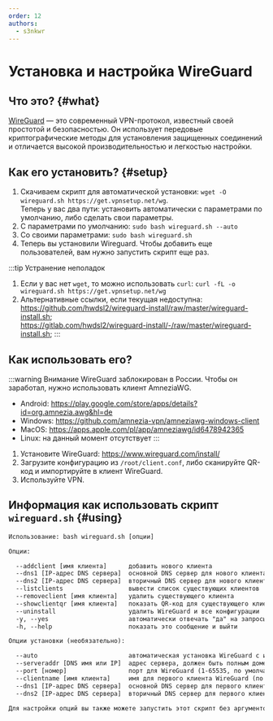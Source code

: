 ```yaml
---
order: 12
authors:
  - s3nkwr
---
```


# Установка и настройка WireGuard

## Что это? {#what}

[WireGuard](https://www.wireguard.com/) — это современный VPN-протокол, известный своей простотой и безопасностью. Он использует передовые криптографические методы для установления защищенных соединений и отличается высокой производительностью и легкостью настройки.

## Как его установить? {#setup}

1. Скачиваем скрипт для автоматической установки: `wget -O wireguard.sh https://get.vpnsetup.net/wg`. \
Теперь у вас два пути: установить автоматически с параметрами по умолчанию, либо сделать свои параметры.
2. С параметрами по умолчанию: `sudo bash wireguard.sh --auto`
3. Со своими параметрами: `sudo bash wireguard.sh`
4. Теперь вы установили Wireguard. Чтобы добавить еще пользователей, вам нужно запустить скрипт еще раз.

:::tip Устранение неполадок

1. Если у вас нет `wget`, то можно использовать `curl`: `curl -fL -o wireguard.sh https://get.vpnsetup.net/wg`
2. Альтернативные ссылки, если текущая недоступна: \
   https://github.com/hwdsl2/wireguard-install/raw/master/wireguard-install.sh; \
   https://gitlab.com/hwdsl2/wireguard-install/-/raw/master/wireguard-install.sh;
:::

## Как использовать его?

:::warning Внимание
WireGuard заблокирован в России. Чтобы он заработал, нужно использовать клиент AmneziaWG.

- Android: https://play.google.com/store/apps/details?id=org.amnezia.awg&hl=de
- Windows: https://github.com/amnezia-vpn/amneziawg-windows-client
- MacOS: https://apps.apple.com/pl/app/amneziawg/id6478942365
- Linux: на данный момент отсутствует
:::

1. Установите WireGuard: https://www.wireguard.com/install/
2. Загрузите конфигурацию из `/root/client.conf`, либо сканируйте QR-код и импортируйте в клиент WireGuard.
3. Используйте VPN.

## Информация как использовать скрипт `wireguard.sh` {#using}

```txt
Использование: bash wireguard.sh [опции]

Опции:

  --addclient [имя клиента]      добавить нового клиента
  --dns1 [IP-адрес DNS сервера]  основной DNS сервер для нового клиента (необязательно, по умолчанию: Google Public DNS)
  --dns2 [IP-адрес DNS сервера]  вторичный DNS сервер для нового клиента (необязательно)
  --listclients                  вывести список существующих клиентов
  --removeclient [имя клиента]   удалить существующего клиента
  --showclientqr [имя клиента]   показать QR-код для существующего клиента
  --uninstall                    удалить WireGuard и все конфигурации
  -y, --yes                      автоматически отвечать "да" на запросы при удалении клиента или WireGuard
  -h, --help                     показать это сообщение и выйти

Опции установки (необязательно):

  --auto                         автоматическая установка WireGuard с использованием стандартных или пользовательских опций
  --serveraddr [DNS имя или IP]  адрес сервера, должен быть полным доменным именем (FQDN) или IPv4-адресом
  --port [номер]                 порт для WireGuard (1-65535, по умолчанию: 51820)
  --clientname [имя клиента]     имя для первого клиента WireGuard (по умолчанию: client)
  --dns1 [IP-адрес DNS сервера]  основной DNS сервер для первого клиента (по умолчанию: Google Public DNS)
  --dns2 [IP-адрес DNS сервера]  вторичный DNS сервер для первого клиента

Для настройки опций вы также можете запустить этот скрипт без аргументов.
```
